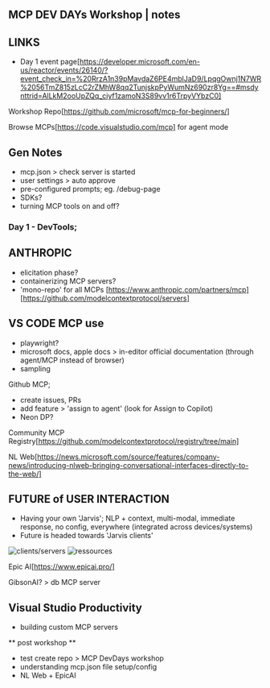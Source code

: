 ## MCP DEV DAYs Workshop | notes

## LINKS
- Day 1 event page[https://developer.microsoft.com/en-us/reactor/events/26140/?event_check_in=%20RrzA1n39pMavdaZ6PE4mblJaD9/LpqgOwnj1N7WR%2056TmZ815zLcC2rZMhW8qq2TunjskpPyWumNz690zr8Yg==#msdynttrid=AlLkM2ooUpZQq_ciyf1zamoN3S89vv1r6TrpyVYbzC0]

Workshop Repo[https://github.com/microsoft/mcp-for-beginners/]

Browse MCPs[https://code.visualstudio.com/mcp] for agent mode


## Gen Notes
- mcp.json > check server is started
- user settings > auto approve
- pre-configured prompts; eg. /debug-page
- SDKs?
- turning MCP tools on and off? 



### Day 1 - DevTools;

## ANTHROPIC
- elicitation phase?
- containerizing MCP servers?
- 'mono-repo' for all MCPs
[https://www.anthropic.com/partners/mcp]
[https://github.com/modelcontextprotocol/servers]


## VS CODE MCP use
- playwright?
- microsoft docs, apple docs > in-editor official documentation (through agent/MCP instead of browser)
- sampling

Github MCP; 
- create issues, PRs 
- add feature > 'assign to agent' (look for Assign to Copilot)
- Neon DP?


Community MCP Registry[https://github.com/modelcontextprotocol/registry/tree/main]


NL Web[https://news.microsoft.com/source/features/company-news/introducing-nlweb-bringing-conversational-interfaces-directly-to-the-web/]


## FUTURE of USER INTERACTION
- Having your own 'Jarvis'; NLP + context, multi-modal, immediate response, no config, everywhere (integrated across devices/systems)
- Future is headed towards 'Jarvis clients'

![clients/servers](image.png)
![ressources](image-1.png)

Epic AI[https://www.epicai.pro/]

GibsonAI? > db MCP server


## Visual Studio Productivity
- building custom MCP servers


** post workshop **
- test create repo > MCP DevDays workshop
- understanding mcp.json file setup/config
- NL Web + EpicAI